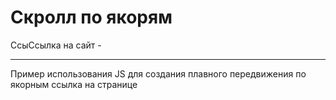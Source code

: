 # Скролл по якорям

СсыСсылка на сайт - 

---

Пример использования JS для создания плавного передвижения по якорным ссылка на странице
